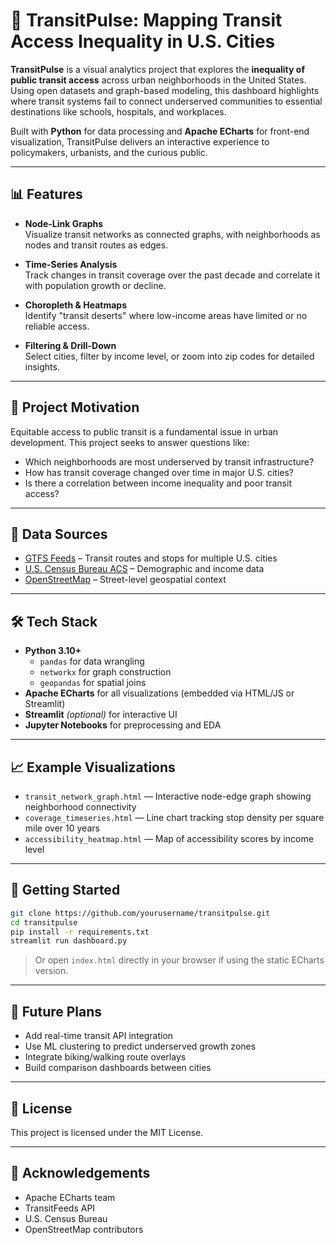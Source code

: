 # 🚌 TransitPulse: Mapping Transit Access Inequality in U.S. Cities

**TransitPulse** is a visual analytics project that explores the **inequality of public transit access** across urban neighborhoods in the United States. Using open datasets and graph-based modeling, this dashboard highlights where transit systems fail to connect underserved communities to essential destinations like schools, hospitals, and workplaces.

Built with **Python** for data processing and **Apache ECharts** for front-end visualization, TransitPulse delivers an interactive experience to policymakers, urbanists, and the curious public.

---

## 📊 Features

- **Node-Link Graphs**  
  Visualize transit networks as connected graphs, with neighborhoods as nodes and transit routes as edges.

- **Time-Series Analysis**  
  Track changes in transit coverage over the past decade and correlate it with population growth or decline.

- **Choropleth & Heatmaps**  
  Identify "transit deserts" where low-income areas have limited or no reliable access.

- **Filtering & Drill-Down**  
  Select cities, filter by income level, or zoom into zip codes for detailed insights.

---

## 🧠 Project Motivation

Equitable access to public transit is a fundamental issue in urban development. This project seeks to answer questions like:

- Which neighborhoods are most underserved by transit infrastructure?
- How has transit coverage changed over time in major U.S. cities?
- Is there a correlation between income inequality and poor transit access?

---

## 📂 Data Sources

- [GTFS Feeds](https://transitfeeds.com/) – Transit routes and stops for multiple U.S. cities  
- [U.S. Census Bureau ACS](https://data.census.gov) – Demographic and income data  
- [OpenStreetMap](https://www.openstreetmap.org/) – Street-level geospatial context  

---

## 🛠️ Tech Stack

- **Python 3.10+**  
  - `pandas` for data wrangling  
  - `networkx` for graph construction  
  - `geopandas` for spatial joins  
- **Apache ECharts** for all visualizations (embedded via HTML/JS or Streamlit)  
- **Streamlit** *(optional)* for interactive UI  
- **Jupyter Notebooks** for preprocessing and EDA  

---

## 📈 Example Visualizations

- `transit_network_graph.html` — Interactive node-edge graph showing neighborhood connectivity  
- `coverage_timeseries.html` — Line chart tracking stop density per square mile over 10 years  
- `accessibility_heatmap.html` — Map of accessibility scores by income level

---

## 🚀 Getting Started

```bash
git clone https://github.com/yourusername/transitpulse.git
cd transitpulse
pip install -r requirements.txt
streamlit run dashboard.py
```

> Or open `index.html` directly in your browser if using the static ECharts version.

---

## 📌 Future Plans

- Add real-time transit API integration  
- Use ML clustering to predict underserved growth zones  
- Integrate biking/walking route overlays  
- Build comparison dashboards between cities

---

## 📜 License

This project is licensed under the MIT License.

---

## 🙏 Acknowledgements

- Apache ECharts team  
- TransitFeeds API  
- U.S. Census Bureau  
- OpenStreetMap contributors  
